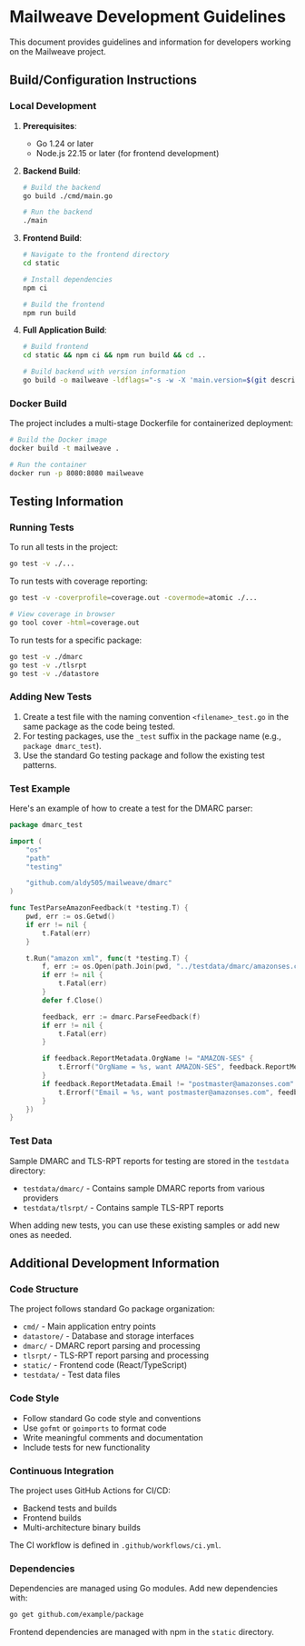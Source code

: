 # Mailweave Development Guidelines

This document provides guidelines and information for developers working on the Mailweave project.

## Build/Configuration Instructions

### Local Development

1. **Prerequisites**:
   - Go 1.24 or later
   - Node.js 22.15 or later (for frontend development)

2. **Backend Build**:
   ```bash
   # Build the backend
   go build ./cmd/main.go
   
   # Run the backend
   ./main
   ```

3. **Frontend Build**:
   ```bash
   # Navigate to the frontend directory
   cd static
   
   # Install dependencies
   npm ci
   
   # Build the frontend
   npm run build
   ```

4. **Full Application Build**:
   ```bash
   # Build frontend
   cd static && npm ci && npm run build && cd ..
   
   # Build backend with version information
   go build -o mailweave -ldflags="-s -w -X 'main.version=$(git describe --tags --always)'" ./cmd/
   ```

### Docker Build

The project includes a multi-stage Dockerfile for containerized deployment:

```bash
# Build the Docker image
docker build -t mailweave .

# Run the container
docker run -p 8080:8080 mailweave
```

## Testing Information

### Running Tests

To run all tests in the project:

```bash
go test -v ./...
```

To run tests with coverage reporting:

```bash
go test -v -coverprofile=coverage.out -covermode=atomic ./...

# View coverage in browser
go tool cover -html=coverage.out
```

To run tests for a specific package:

```bash
go test -v ./dmarc
go test -v ./tlsrpt
go test -v ./datastore
```

### Adding New Tests

1. Create a test file with the naming convention `<filename>_test.go` in the same package as the code being tested.
2. For testing packages, use the `_test` suffix in the package name (e.g., `package dmarc_test`).
3. Use the standard Go testing package and follow the existing test patterns.

### Test Example

Here's an example of how to create a test for the DMARC parser:

```go
package dmarc_test

import (
	"os"
	"path"
	"testing"

	"github.com/aldy505/mailweave/dmarc"
)

func TestParseAmazonFeedback(t *testing.T) {
	pwd, err := os.Getwd()
	if err != nil {
		t.Fatal(err)
	}

	t.Run("amazon xml", func(t *testing.T) {
		f, err := os.Open(path.Join(pwd, "../testdata/dmarc/amazonses.com!example.com!1747180800!1747267200.xml"))
		if err != nil {
			t.Fatal(err)
		}
		defer f.Close()

		feedback, err := dmarc.ParseFeedback(f)
		if err != nil {
			t.Fatal(err)
		}

		if feedback.ReportMetadata.OrgName != "AMAZON-SES" {
			t.Errorf("OrgName = %s, want AMAZON-SES", feedback.ReportMetadata.OrgName)
		}
		if feedback.ReportMetadata.Email != "postmaster@amazonses.com" {
			t.Errorf("Email = %s, want postmaster@amazonses.com", feedback.ReportMetadata.Email)
		}
	})
}
```

### Test Data

Sample DMARC and TLS-RPT reports for testing are stored in the `testdata` directory:
- `testdata/dmarc/` - Contains sample DMARC reports from various providers
- `testdata/tlsrpt/` - Contains sample TLS-RPT reports

When adding new tests, you can use these existing samples or add new ones as needed.

## Additional Development Information

### Code Structure

The project follows standard Go package organization:

- `cmd/` - Main application entry points
- `datastore/` - Database and storage interfaces
- `dmarc/` - DMARC report parsing and processing
- `tlsrpt/` - TLS-RPT report parsing and processing
- `static/` - Frontend code (React/TypeScript)
- `testdata/` - Test data files

### Code Style

- Follow standard Go code style and conventions
- Use `gofmt` or `goimports` to format code
- Write meaningful comments and documentation
- Include tests for new functionality

### Continuous Integration

The project uses GitHub Actions for CI/CD:
- Backend tests and builds
- Frontend builds
- Multi-architecture binary builds

The CI workflow is defined in `.github/workflows/ci.yml`.

### Dependencies

Dependencies are managed using Go modules. Add new dependencies with:

```bash
go get github.com/example/package
```

Frontend dependencies are managed with npm in the `static` directory.